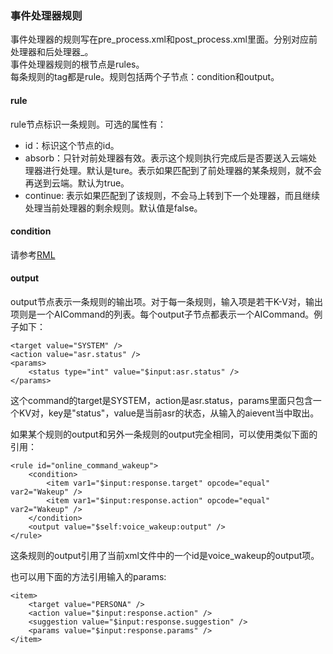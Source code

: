 ### 事件处理器规则

事件处理器的规则写在pre_process.xml和post_process.xml里面。分别对应前处理器和后处理器_。  
事件处理器规则的根节点是rules。  
每条规则的tag都是rule。规则包括两个子节点：condition和output。

#### rule
rule节点标识一条规则。可选的属性有：
* id：标识这个节点的id。  
* absorb：只针对前处理器有效。表示这个规则执行完成后是否要送入云端处理器进行处理。默认是ture。表示如果匹配到了前处理器的某条规则，就不会再送到云端。默认为true。
* continue: 表示如果匹配到了该规则，不会马上转到下一个处理器，而且继续处理当前处理器的剩余规则。默认值是false。

#### condition

请参考[RML](rml.md)

#### output

output节点表示一条规则的输出项。对于每一条规则，输入项是若干K-V对，输出项则是一个AICommand的列表。每个output子节点都表示一个AICommand。例子如下：

```
<target value="SYSTEM" />
<action value="asr.status" />
<params>
    <status type="int" value="$input:asr.status" />
</params>
```

这个command的target是SYSTEM，action是asr.status，params里面只包含一个KV对，key是"status"，value是当前asr的状态，从输入的aievent当中取出。

如果某个规则的output和另外一条规则的output完全相同，可以使用类似下面的引用：

```
<rule id="online_command_wakeup">
    <condition>
        <item var1="$input:response.target" opcode="equal" var2="Wakeup" />
        <item var1="$input:response.action" opcode="equal" var2="Wakeup" />
    </condition>
    <output value="$self:voice_wakeup:output" />
</rule>
```

这条规则的output引用了当前xml文件中的一个id是voice\_wakeup的output项。

也可以用下面的方法引用输入的params:

```
<item>
    <target value="PERSONA" />
    <action value="$input:response.action" />
    <suggestion value="$input:response.suggestion" />
    <params value="$input:response.params" />
</item>
```



